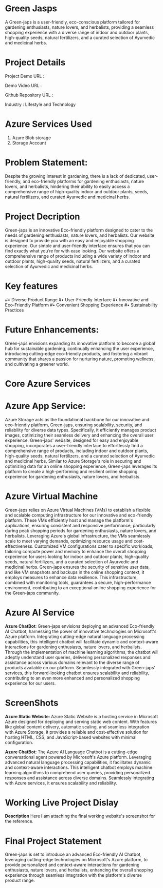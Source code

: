 # Green Jasps
A Green-japs is a user-friendly, eco-conscious platform tailored for gardening enthusiasts, nature lovers, and herbalists, providing a seamless shopping experience with a diverse range of indoor and outdoor plants, high-quality seeds, natural fertilizers, and a curated selection of Ayurvedic and medicinal herbs.
# Project Details
Project Demo URL :

Demo Video URL :

Github Repository URL :

Industry : Lifestyle and Technology
# Azure Services Used
  1. Azure Blob storage
  2. Storage Account
# Problem Statement:
Despite the growing interest in gardening, there is a lack of dedicated, user-friendly, and eco-friendly platforms for gardening enthusiasts, nature lovers, and herbalists, hindering their ability to easily access a comprehensive range of high-quality indoor and outdoor plants, seeds, natural fertilizers, and curated Ayurvedic and medicinal herbs.
# Project Decription
Green-japs is an innovative Eco-friendly platform designed to cater to the needs of gardening enthusiasts, nature lovers, and herbalists. Our website is designed to provide you with an easy and enjoyable shopping experience. Our simple and user-friendly interface ensures that you can find exactly what you’re for with ease looking. Our website offers a comprehensive range of products including a wide variety of indoor and outdoor plants, high-quality seeds, natural fertilizers, and a curated selection of Ayurvedic and medicinal herbs.
# Key features
#•	Diverse Product Range
#•	User-Friendly Interface
#•	Innovative and Eco-Friendly Platform
#•	Convenient Shopping Experience
#•	Sustainability Practices
# Future Enhancements:
Green-japs envisions expanding its innovative platform to become a global hub for sustainable gardening, continually enhancing the user experience, introducing cutting-edge eco-friendly products, and fostering a vibrant community that shares a passion for nurturing nature, promoting wellness, and cultivating a greener world.
# Core Azure Services
# Azure App Service:
Azure Storage acts as the foundational backbone for our innovative and eco-friendly platform, Green-japs, ensuring scalability, security, and reliability for diverse data types. Specifically, it efficiently manages product images, optimizing their seamless delivery and enhancing the overall user experience. Green-japs' website, designed for easy and enjoyable shopping, incorporates a user-friendly interface to effortlessly find a comprehensive range of products, including indoor and outdoor plants, high-quality seeds, natural fertilizers, and a curated selection of Ayurvedic and medicinal herbs. Similar to Azure Storage's role in securing and optimizing data for an online shopping experience, Green-japs leverages its platform to create a high-performing and resilient online shopping experience for gardening enthusiasts, nature lovers, and herbalists.
# Azure Virtual Machine
Green-japs relies on Azure Virtual Machines (VMs) to establish a flexible and scalable computing infrastructure for our innovative and eco-friendly platform. These VMs efficiently host and manage the platform's applications, ensuring consistent and responsive performance, particularly during peak shopping periods for gardening enthusiasts, nature lovers, and herbalists. Leveraging Azure's global infrastructure, the VMs seamlessly scale to meet varying demands, optimizing resource usage and cost-effectiveness. Customized VM configurations cater to specific workloads, tailoring compute power and memory to enhance the overall shopping experience for users looking for indoor and outdoor plants, high-quality seeds, natural fertilizers, and a curated selection of Ayurvedic and medicinal herbs. Green-japs ensures the security of sensitive user data, and like VM snapshots and backups in the online shopping context, it employs measures to enhance data resilience. This infrastructure, combined with monitoring tools, guarantees a secure, high-performance environment, contributing to an exceptional online shopping experience for the Green-japs community.
# Azure AI Service
  **Azure ChatBot**:
Green-japs envisions deploying an advanced Eco-friendly AI Chatbot, harnessing the power of innovative technologies on Microsoft's Azure platform. Integrating cutting-edge natural language processing capabilities, this intelligent chatbot will facilitate dynamic and context-aware interactions for gardening enthusiasts, nature lovers, and herbalists. Through the implementation of machine learning algorithms, the chatbot will adeptly understand user queries, delivering personalized responses and assistance across various domains relevant to the diverse range of products available on our platform. Seamlessly integrated with Green-japs' services, this forward-looking chatbot ensures scalability and reliability, contributing to an even more enhanced and personalized shopping experience for our users.
# ScreenShots
**Azure Static Website**:
Azure Static Website is a hosting service in Microsoft Azure designed for deploying and serving static web content. With features like global content delivery, automatic scaling, and seamless integration with Azure Storage, it provides a reliable and cost-effective solution for hosting HTML, CSS, and JavaScript-based websites with minimal configuration.

**Azure ChatBot**:
The Azure AI Language Chatbot is a cutting-edge conversational agent powered by Microsoft's Azure platform. Leveraging advanced natural language processing capabilities, it facilitates dynamic and context-aware interactions. This intelligent chatbot employs machine learning algorithms to comprehend user queries, providing personalized responses and assistance across diverse domains. Seamlessly integrating with Azure services, it ensures scalability and reliability. 
# Working Live Project Dislay
**Description**
Here I am attaching the final working website's screenshot for the reference.
# Final Project Statement
Green-japs is set to introduce an advanced Eco-friendly AI Chatbot, leveraging cutting-edge technologies on Microsoft's Azure platform, to provide personalized and context-aware interactions for gardening enthusiasts, nature lovers, and herbalists, enhancing the overall shopping experience through seamless integration with the platform's diverse product range.
